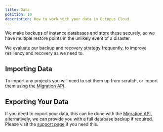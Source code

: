 ```yaml
---
title: Data
position: 10
description: How to work with your data in Octopus Cloud.
---
```


We make backups of instance databases and store these securely, so we have multiple restore points in the unlikely event of a disaster.

We evaluate our backup and recovery strategy frequently, to improve resiliency and recovery as we need to.

## Importing Data

To import any projects you will need to set them up from scratch, or import them using the [Migration API](/docs/api-and-integration/migration-api/index.md).

## Exporting Your Data

If you need to export your data, this can be done with the [Migration API](/docs/api-and-integration/migration-api/index.md), alternatively, we can provide you with a full database backup if required. Please visit the [support page](https://octopus.com/support) if you need this.
